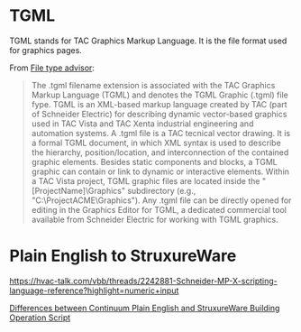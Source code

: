 # TGML

TGML stands for TAC Graphics Markup Language. It is the file format used for graphics pages.

From [File type advisor](https://www.filetypeadvisor.com/extension/tgml):

> The .tgml filename extension is associated with the TAC Graphics Markup Language (TGML) and denotes the TGML Graphic (.tgml) file fype.
> TGML is an XML-based markup language created by TAC (part of Schneider Electric) for describing dynamic vector-based graphics used in TAC Vista and TAC Xenta industrial engineering and automation systems.
> A .tgml file is a TAC tecnical vector drawing.
> It is a formal TGML document, in which XML syntax is used to describe the hierarchy, position/location, and interconnection of the contained graphic elements.
> Besides static components and blocks, a TGML graphic can contain or link to dynamic or interactive elements.
> Within a TAC Vista project, TGML graphic files are located inside the "[ProjectName]\Graphics" subdirectory (e.g., "C:\ProjectACME\Graphics").
> Any .tgml file can be directly opened for editing in the Graphics Editor for TGML, a dedicated commercial tool available from Schneider Electric for working with TGML graphics.


# Plain English to StruxureWare

<https://hvac-talk.com/vbb/threads/2242881-Schneider-MP-X-scripting-language-reference?highlight=numeric+input>

[Differences between Continuum Plain English and StruxureWare Building Operation Script](https://community.se.com/t5/Building-Automation-Knowledge/Differences-between-Continuum-Plain-English-and-StruxureWare/ta-p/4711)
